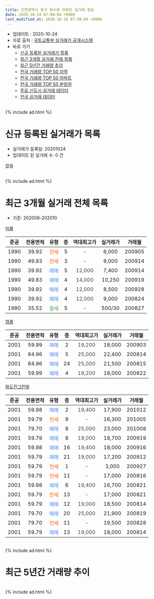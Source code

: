```yaml
---
title: 인천광역시 동구 화수동 아파트 실거래 정보
date: 2020-10-24 07:08:04 +0900
last_modified_at: 2020-10-24 07:08:04 +0900
---
```


* 업데이트 : 2020-10-24
* 자료 출처 : [국토교통부 실거래가 공개시스템](http://rt.molit.go.kr)
* 바로 가기
    * [신규 등록된 실거래가 목록](#신규-등록된-실거래가-목록)
    * [최근 3개월 실거래 전체 목록](#최근-3개월-실거래-전체-목록)
    * [최근 5년간 거래량 추이](#최근-5년간-거래량-추이)
    * [전국 거래량 TOP 50 지역](https://inasie.github.io/apt-trade-info/최근-3개월-전국에서-가장-거래가-많이-발생한-지역)
    * [전국 거래량 TOP 50 아파트](https://inasie.github.io/apt-trade-info/최근-3개월-전국에서-가장-거래가-많이-발생한-아파트)
    * [전국 거래량 TOP 50 분양권](https://inasie.github.io/apt-trade-info/최근-3개월-전국에서-가장-거래가-많이-발생한-분양권)
    * [주요 신도시 실거래 데이터](https://inasie.github.io/apt-trade-info/주요-신도시)
    * [전국 실거래 데이터](https://inasie.github.io/apt-trade-info/전국)
<br>
{% include ad.html %}
<br>

# 신규 등록된 실거래가 목록
* 실거래가 등록일: 20201024
* 업데이트 된 실거래 수: 0 건

없음

<br>
{% include ad.html %}
<br>

# 최근 3개월 실거래 전체 목록
* 기준: 202008-202010


[미륭](https://search.naver.com/search.naver?query=%EC%9D%B8%EC%B2%9C%EA%B4%91%EC%97%AD%EC%8B%9C+%EB%8F%99%EA%B5%AC+%ED%99%94%EC%88%98%EB%8F%99+%EB%AF%B8%EB%A5%AD)

|준공|전용면적|유형|층|역대최고가|실거래가|거래월|
|:---:|:---:|:---:|:---:|:---:|:---:|:---:|
|1990|39.92|<span style="color:#ff5a00">전세</span>|5|<span style="color:#444444">-</span>|6,000|200905|
|1990|49.83|<span style="color:#ff5a00">전세</span>|3|<span style="color:#444444">-</span>|9,000|200914|
|1990|39.92|<span style="color:#4285f3">매매</span>|5|<span style="color:#444444">12,000</span>|7,400|200914|
|1990|49.83|<span style="color:#4285f3">매매</span>|4|<span style="color:#444444">14,000</span>|10,250|200919|
|1990|39.92|<span style="color:#4285f3">매매</span>|4|<span style="color:#444444">12,000</span>|8,500|200928|
|1990|39.92|<span style="color:#4285f3">매매</span>|4|<span style="color:#444444">12,000</span>|9,000|200824|
|1990|35.52|<span style="color:#34a853">월세</span>|5|<span style="color:#444444">-</span>|500/30|200827|

[영풍](https://search.naver.com/search.naver?query=%EC%9D%B8%EC%B2%9C%EA%B4%91%EC%97%AD%EC%8B%9C+%EB%8F%99%EA%B5%AC+%ED%99%94%EC%88%98%EB%8F%99+%EC%98%81%ED%92%8D)

|준공|전용면적|유형|층|역대최고가|실거래가|거래월|
|:---:|:---:|:---:|:---:|:---:|:---:|:---:|
|2001|59.99|<span style="color:#4285f3">매매</span>|2|<span style="color:#444444">19,200</span>|18,000|200903|
|2001|84.96|<span style="color:#4285f3">매매</span>|5|<span style="color:#444444">25,000</span>|22,400|200814|
|2001|84.96|<span style="color:#4285f3">매매</span>|24|<span style="color:#444444">25,000</span>|21,500|200815|
|2001|59.99|<span style="color:#4285f3">매매</span>|4|<span style="color:#444444">19,200</span>|18,000|200822|

[화도진그린빌](https://search.naver.com/search.naver?query=%EC%9D%B8%EC%B2%9C%EA%B4%91%EC%97%AD%EC%8B%9C+%EB%8F%99%EA%B5%AC+%ED%99%94%EC%88%98%EB%8F%99+%ED%99%94%EB%8F%84%EC%A7%84%EA%B7%B8%EB%A6%B0%EB%B9%8C)

|준공|전용면적|유형|층|역대최고가|실거래가|거래월|
|:---:|:---:|:---:|:---:|:---:|:---:|:---:|
|2001|59.98|<span style="color:#4285f3">매매</span>|2|<span style="color:#444444">19,400</span>|17,900|201012|
|2001|59.79|<span style="color:#ff5a00">전세</span>|9|<span style="color:#444444">-</span>|16,300|201005|
|2001|79.70|<span style="color:#4285f3">매매</span>|8|<span style="color:#444444">25,000</span>|23,000|201008|
|2001|59.79|<span style="color:#4285f3">매매</span>|8|<span style="color:#444444">19,000</span>|18,700|200919|
|2001|59.98|<span style="color:#4285f3">매매</span>|16|<span style="color:#444444">19,400</span>|18,000|200916|
|2001|59.79|<span style="color:#4285f3">매매</span>|21|<span style="color:#444444">19,000</span>|17,200|200912|
|2001|59.79|<span style="color:#ff5a00">전세</span>|1|<span style="color:#444444">-</span>|3,000|200927|
|2001|59.79|<span style="color:#ff5a00">전세</span>|11|<span style="color:#444444">-</span>|17,000|200816|
|2001|59.98|<span style="color:#4285f3">매매</span>|6|<span style="color:#444444">19,400</span>|16,700|200821|
|2001|59.79|<span style="color:#ff5a00">전세</span>|13|<span style="color:#444444">-</span>|17,000|200821|
|2001|59.79|<span style="color:#4285f3">매매</span>|12|<span style="color:#444444">19,000</span>|18,500|200814|
|2001|79.70|<span style="color:#4285f3">매매</span>|20|<span style="color:#444444">25,000</span>|21,900|200819|
|2001|79.70|<span style="color:#ff5a00">전세</span>|11|<span style="color:#444444">-</span>|19,500|200828|
|2001|59.79|<span style="color:#4285f3">매매</span>|13|<span style="color:#444444">19,000</span>|18,000|200814|


<br>
{% include ad.html %}
<br>

# 최근 5년간 거래량 추이


<div style="width:100%;">
    <canvas id="deal_progress" height="200"></canvas>
</div>

<script>
new Chart(document.getElementById("deal_progress"), {
    type: 'line',
    data: {
        labels: ['201510','201511','201512','201601','201602','201603','201604','201605','201606','201607','201608','201609','201610','201611','201612','201701','201702','201703','201704','201705','201706','201707','201708','201709','201710','201711','201712','201801','201802','201803','201804','201805','201806','201807','201808','201809','201810','201811','201812','201901','201902','201903','201904','201905','201906','201907','201908','201909','201910','201911','201912','202001','202002','202003','202004','202005','202006','202007','202008','202009','202010'],
        datasets: [{
            label: '매매',
            pointRadius: 1,
            data: [11, 4, 0, 5, 4, 11, 8, 10, 8, 7, 7, 7, 2, 8, 5, 9, 4, 9, 6, 8, 8, 15, 4, 6, 5, 4, 6, 8, 5, 9, 8, 5, 5, 4, 6, 3, 7, 3, 1, 3, 1, 4, 3, 9, 3, 5, 7, 3, 4, 5, 7, 3, 10, 12, 5, 6, 10, 8, 8, 7, 2],
            borderColor: "rgba(255, 201, 14, 1)",
            backgroundColor: "rgba(255, 201, 14, 0.5)",
            fill: false,
            lineTension: 0
        },{
            label: '전월세',
            pointRadius: 1,
            data: [4, 2, 2, 1, 5, 8, 4, 6, 5, 4, 7, 3, 6, 2, 4, 3, 5, 4, 5, 4, 4, 1, 2, 2, 4, 1, 5, 4, 2, 9, 2, 3, 3, 3, 3, 6, 5, 4, 2, 1, 2, 11, 2, 6, 2, 3, 0, 3, 3, 1, 4, 3, 5, 3, 0, 3, 5, 6, 4, 3, 1],
            borderColor: "rgba(0, 141, 185, 1)",
            backgroundColor: "rgba(0, 141, 185, 0.5)",
            fill: false,
            lineTension: 0
        }
        ]
    },
    options: {
        responsive: true,
        title: {
            display: false
        },
        tooltips: {
            mode: 'index',
            intersect: false
        },
        hover: {
            mode: 'nearest',
            intersect: true
        },
        scales: {
            xAxes: [{
                display: true,
                scaleLabel: {
                    display: true,
                    labelString: '년/월'
                }
            }],
            yAxes: [{
                display: true,
                ticks: {
                    suggestedMin: 0,
                },
                scaleLabel: {
                    display: true,
                    labelString: '실거래 수'
                }
            }]
        }
    }
});

</script>


<br>
{% include ad.html %}
<br>

